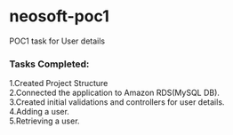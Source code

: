 # neosoft-poc1
POC1 task for User details

<h3>Tasks Completed:</h3>
1.Created Project Structure<br>
2.Connected the application to Amazon RDS(MySQL DB).<br>
3.Created initial validations and controllers for user details.<br>
4.Adding a user.<br>
5.Retrieving a user.<br>

